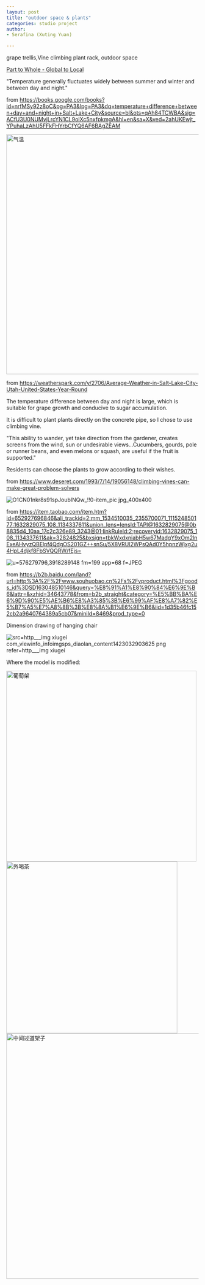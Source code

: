 ```yaml
---
layout: post
title: "outdoor space & plants"
categories: studio project
author:
- Serafina (Xuting Yuan)

---
```


grape trellis,Vine climbing plant rack, outdoor space

[Part to Whole - Global to Local](http://keanmgc.github.io/2021fall3yr-studio/)


"Temperature generally fluctuates widely between summer and winter and between day and night."

from https://books.google.com/books?id=nrfMSy92z8oC&pg=PA3&lpg=PA3&dq=temperature+difference+between+day+and+night+in+Salt+Lake+City&source=bl&ots=qAh84TCWBA&sig=ACfU3U0NUMvjLrcYN1CL9oIXc5nxfpkmgA&hl=en&sa=X&ved=2ahUKEwjt_YPuhaLzAhU5FFkFHYrbCfYQ6AF6BAgZEAM

<img width="626" alt="气温" src="https://user-images.githubusercontent.com/90553458/135128033-40d3e25e-4239-451c-b26e-0395e2dfd13b.PNG">

from https://weatherspark.com/y/2706/Average-Weather-in-Salt-Lake-City-Utah-United-States-Year-Round

The temperature difference between day and night is large, which is suitable for grape growth and conducive to sugar accumulation.


It is difficult to plant plants directly on the concrete pipe, so I chose to use climbing vine.

"This ability to wander, yet take direction from the gardener, creates screens from the wind, sun or undesirable views...Cucumbers, gourds, pole or runner beans, and even melons or squash, are useful if the fruit is supported."

Residents can choose the plants to grow according to their wishes.

from https://www.deseret.com/1993/7/14/19056148/climbing-vines-can-make-great-problem-solvers


![O1CN01nkr8s91spJoubINQw_!!0-item_pic jpg_400x400](https://user-images.githubusercontent.com/90553458/135129146-bc42eead-4a69-4d59-a981-19d26ce970c6.jpg)

from https://item.taobao.com/item.htm?id=652927696846&ali_trackid=2:mm_1534510035_2355700071_111524850177:1632829075_108_1134337611&union_lens=lensId:TAPI@1632829075@0b8835d4_10aa_17c2c326e89_3243@01;linkRuleId:2;recoveryid:1632829075_108_1134337611&ak=32824825&bxsign=tbkWxdxniabH5w67MadgY9xOm2lnExeAHvyzQBElpf4QdgOS201GZ++snSu/5X8VRUl2WPsQAd0Y5hpnzWjxg2u4HpL4djkf8FbSVQQRW/fEjs=

![u=576279796,3918289148 fm=199 app=68 f=JPEG](https://user-images.githubusercontent.com/90553458/135129358-2e0063fd-d88d-4a04-8ffc-75a9825e2191.jpg)

from https://b2b.baidu.com/land?url=http%3A%2F%2Fwww.souhuobao.cn%2Fs%2Fvproduct.html%3Fgoods_id%3DSD163048510146&query=%E8%91%A1%E8%90%84%E6%9E%B6&lattr=&xzhid=34643778&from=b2b_straight&category=%E5%BB%BA%E6%9D%90%E5%AE%B6%E8%A3%85%3B%E6%99%AF%E8%A7%82%E5%B7%A5%E7%A8%8B%3B%E8%8A%B1%E6%9E%B6&iid=1d35b46fc152cb2a9640764389a5cb07&miniId=8469&prod_type=0

Dimension drawing of hanging chair

![src=http___img xiugei com_viewinfo_infoimgsps_diaolan_content1423032903625 png refer=http___img xiugei](https://user-images.githubusercontent.com/90553458/135129589-8eca174c-6f86-4eee-8055-60c85a37b1f2.jpg)

Where the model is modified:

<img width="498" alt="葡萄架" src="https://user-images.githubusercontent.com/90553458/135129705-697f961d-35cd-4fca-aec5-ef8be5c34404.PNG">
<img width="448" alt="外喝茶" src="https://user-images.githubusercontent.com/90553458/135129730-c5752335-4ebf-43d0-b7c1-fd32abcca254.PNG">
<img width="641" alt="中间过道架子" src="https://user-images.githubusercontent.com/90553458/135129735-e2fe6b9c-6c4c-42cf-98ac-dd0018652b5e.PNG">


